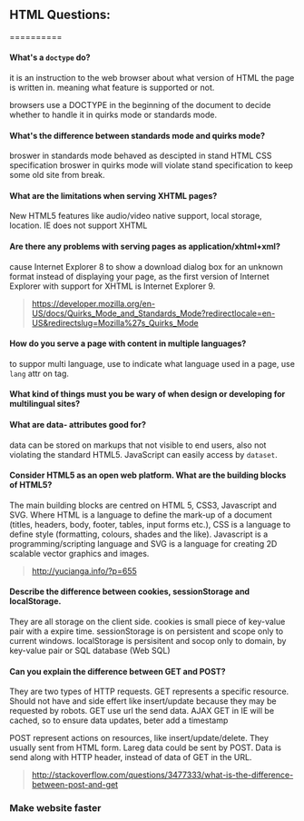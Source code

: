 ## HTML Questions:
==========

#### What's a `doctype` do?
it is an instruction to the web browser about what version of HTML the page is written in. meaning what feature is supported or not.

browsers use a DOCTYPE in the beginning of the document to decide whether to handle it in quirks mode or standards mode.

#### What's the difference between standards mode and quirks mode?
broswer in standards mode behaved as descipted in stand HTML CSS specification
broswer in quirks mode will violate stand specification to keep some old site from break. 

#### What are the limitations when serving XHTML pages?
New HTML5 features like audio/video native support, local storage, location. 
IE does not support XHTML

#### Are there any problems with serving pages as application/xhtml+xml?
cause Internet Explorer 8 to show a download dialog box for an unknown format instead of displaying your page, as the first version of Internet Explorer with support for XHTML is Internet Explorer 9.
> https://developer.mozilla.org/en-US/docs/Quirks_Mode_and_Standards_Mode?redirectlocale=en-US&redirectslug=Mozilla%27s_Quirks_Mode


#### How do you serve a page with content in multiple languages?
to suppor multi language, use <meta charset="utf-8">
to indicate what language used in a page, use `lang` attr on tag.

#### What kind of things must you be wary of when design or developing for multilingual sites?

#### What are data- attributes good for?
data can be stored on markups that not visible to end users, also not violating the standard HTML5.
JavaScript can easily access by `dataset`.

#### Consider HTML5 as an open web platform. What are the building blocks of HTML5?
The main building blocks are centred on HTML 5, CSS3, Javascript and SVG. Where HTML is a language to define the mark-up of a document (titles, headers, body, footer, tables, input forms etc.), CSS is a language to define style (formatting, colours, shades and the like). Javascript is a programming/scripting language and SVG is a language for creating 2D scalable vector graphics and images.
> http://yucianga.info/?p=655

#### Describe the difference between cookies, sessionStorage and localStorage.
They are all storage on the client side.
cookies is small piece of key-value pair with a expire time.
sessionStorage is on persistent and scope only to current windows.
localStorage is persisitent and socop only to domain, by key-value pair or SQL database (Web SQL)

#### Can you explain the difference between GET and POST?
They are two types of HTTP requests.
GET represents a specific resource. Should not have and side effert like insert/update because they may be requested by robots. GET use url the send data. AJAX GET in IE will be cached, so to ensure data updates, beter add a timestamp

POST represent actions on resources, like insert/update/delete. They usually sent from HTML form. Lareg data could be sent by POST. Data is send along with HTTP header, instead of data of GET in the URL.

> http://stackoverflow.com/questions/3477333/what-is-the-difference-between-post-and-get

### Make website faster

